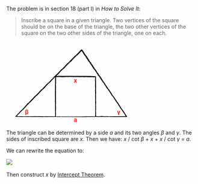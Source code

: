 The problem is in section 18 (part I) in *How to Solve It*:

> Inscribe a square in a given triangle. Two vertices of the square should be on the base of the triangle, the two other vertices of the square on the two other sides of the triangle, one on each.

<img src="square.png">

The triangle can be determined by a side *a* and its two angles *β* and *γ*. The sides of inscribed square are *x*. Then we have: *x* / cot *β* + *x* + *x* / cot *γ* = *a*.

We can rewrite the equation to:

<img src="https://latex.codecogs.com/gif.latex?\frac{x}{a}=\frac{a}{a\cot\beta+a+a\cot\gamma}">

Then construct *x* by [Intercept Theorem](https://en.wikipedia.org/wiki/Intercept_theorem).
